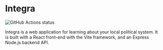 # Integra

![GitHub Actions status](https://github.com/jeremynguyencs/integra/actions/workflows/ci.yml/badge.svg)

Integra is a web application for learning about your local political system. It is built with a React front-end with the Vite framework, and an Express Node.js backend API.
